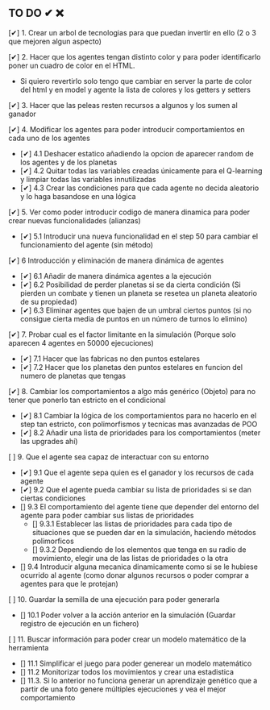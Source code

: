 ## TO DO ✔ ❌

[✔] 1. Crear un arbol de tecnologias para que puedan invertir en ello (2 o 3 que mejoren algun aspecto)

[✔] 2. Hacer que los agentes tengan distinto color y para poder identificarlo poner un cuadro de color en el HTML.
- Si quiero revertirlo solo tengo que cambiar en server la parte de color del html y en model y agente la lista de colores y los getters y setters

[✔] 3. Hacer que las peleas resten recursos a algunos y los sumen al ganador

[✔] 4. Modificar los agentes para poder introducir comportamientos en cada uno de los agentes 
- [✔] 4.1 Deshacer estatico añadiendo la opcion de aparecer random de los agentes y de los planetas
- [✔] 4.2 Quitar todas las variables creadas únicamente para el Q-learning y limpiar todas las variables innutilizadas 
- [✔] 4.3 Crear las condiciones para que cada agente no decida aleatorio y lo haga basandose en una lógica 

[✔] 5. Ver como poder introducir codigo de manera dinamica para poder crear nuevas funcionalidades (alianzas)
- [✔] 5.1 Introducir una nueva funcionalidad en el step 50 para cambiar el funcionamiento del agente (sin método)

[✔] 6 Introducción y eliminación de manera dinámica de agentes 
- [✔] 6.1 Añadir de manera dinámica agentes a la ejecución
- [✔] 6.2 Posibilidad de perder planetas si se da cierta condición (Si pierden un combate y tienen un planeta se resetea un planeta aleatorio de su propiedad)
- [✔] 6.3 Eliminar agentes que bajen de un umbral ciertos puntos (si no consigue cierta media de puntos en un número de turnos lo elimino)

[✔] 7. Probar cual es el factor limitante en la simulación (Porque solo aparecen 4 agentes en 50000 ejecuciones)
- [✔] 7.1 Hacer que las fabricas no den puntos estelares
- [✔] 7.2 Hacer que los planetas den puntos estelares en funcion del numero de planetas que tengas


[✔] 8. Cambiar los comportamientos a algo más genérico (Objeto) para no tener que ponerlo tan estricto en el condicional 
- [✔] 8.1 Cambiar la lógica de los comportamientos para no hacerlo en el step tan estricto, con polimorfismos y tecnicas mas avanzadas de POO
- [✔] 8.2 Añadir una lista de prioridades para los comportamientos (meter las upgrades ahí)

[ ] 9. Que el agente sea capaz de interactuar con su entorno
- [✔] 9.1 Que el agente sepa quien es el ganador y los recursos de cada agente
- [✔] 9.2 Que el agente pueda cambiar su lista de prioridades si se dan ciertas condiciones 
- [] 9.3 El comportamiento del agente tiene que depender del entorno del agente para poder cambiar sus listas de prioridades
  - [] 9.3.1 Establecer las listas de prioridades para cada tipo de situaciones que se pueden dar en la simulación, haciendo métodos polimorficos
  - [] 9.3.2 Dependiendo de los elementos que tenga en su radio de movimiento, elegir una de las listas de prioridades o la otra
- [] 9.4 Introducir alguna mecanica dinamicamente como si se le hubiese ocurrido al agente (como donar algunos recursos o poder comprar a agentes para que le protejan)

[ ] 10. Guardar la semilla de una ejecución para poder generarla 
- [] 10.1 Poder volver a la acción anterior en la simulación (Guardar registro de ejecución en un fichero)

[ ] 11. Buscar información para poder crear un modelo matemático de la herramienta
- [] 11.1 Simplificar el juego para poder generear un modelo matemático
- [] 11.2 Monitorizar todos los movimientos y crear una estadistica
- [] 11.3. Si lo anterior no funciona generar un aprendizaje genético que a partir de una foto genere múltiples ejecuciones y vea el mejor comportamiento
